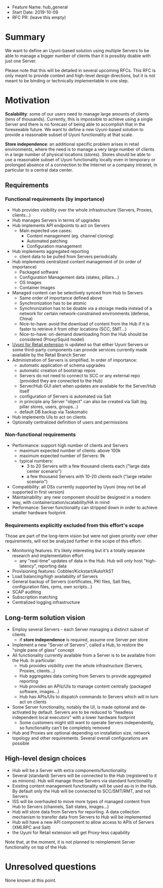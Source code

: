 - Feature Name: hub_general
- Start Date: 2019-10-09
- RFC PR: (leave this empty)

# Summary
[summary]: #summary

We want to define an Uyuni-based solution using multiple Servers to be able to manage a bigger number of clients than it is possibly doable with just one Server.

Please note that this will be detailed in several upcoming RFCs. This RFC is only meant to provide context and high-level design directions, but it is not meant to be binding or technically implementable in one step.

# Motivation
[motivation]: #motivation

**Scalability**: some of our users need to manage large amounts of clients (tens of thousands). Currently, this is impossible to achieve using a single Server and there is no forecast of being able to accomplish that in the foreseeable future.
We want to define a new Uyuni-based solution to provide a reasonable subset of Uyuni functionality at that scale.

**Store independence**: an additional specific problem arises in retail environments, where the need is to manage a very large number of clients in a large number of physical locations (stores). Stores should be able to use a reasonable subset of Uyuni functionality locally even in temporary or prolonged absence of a connection to the Internet or a company intranet, in particular to a central data center.

## Requirements
[Requirements]: #Requirements

### Functional requirements (by importance)
  * Hub provides visibility over the whole infrastructure (Servers, Proxies, clients...)
  * Hub manages Servers in terms of upgrades
  * Hub implements API endpoints to act on Servers
    * Main expected use cases:
      * Content management (eg. channel cloning)
      * Automated patching
      * Configuration management
  * Hub implements aggregated reporting
    * client data to be pulled from Servers periodically
  * Hub implements centralized content management of (in order of importance)
    * Packaged software
    * Configuration Management data (states, pillars...)
    * OS Images
    * Container Images
  * Managed content can be selectively synced from Hub to Servers
    * Same order of importance defined above
    * Synchronization has to be atomic
    * Synchronization has to be doable via a storage media instead of a network for certain network-constrained environments (defense, China)
    * Nice-to-have: avoid the download of content from the Hub if it is faster to retrieve it from other locations (SCC, SMT...)
    * Nice-to-have: on-demand downloading from the Hub should be considered (Proxy/Squid model)
  * [Uyuni for Retail extension](https://github.com/uyuni-project/retail) is updated so that either Uyuni Servers or some third-party components can provide services currently made available by the Retail Branch Server
  * Administration of Servers is simplified. In order of importance:
    * automatic application of schema upgrades
    * automatic creation of bootstrap repos
    * Servers do not need to connect to SCC or any external repo (provided they are connected to the Hub)
    * Server/Hub GUI alert when updates are available for the Server/Hub itself
    * configuration of Servers is automated via Salt
    * in principle any Server "object" can also be created via Salt (eg. pillar stores, users, groups...)
    * default DB backup via Taskomatic
  * Hub implements UIs to act on clients
  * Optionally centralized definition of users and permissions

### Non-functional requirements
  * Performance: support high number of clients and Servers
    * maximum expected number of clients: above 100k
    * maximum expected number of Servers: 9k
    * typical numbers:
      * 3 to 20 Servers with a few thousand clients each ("large data center scenario")
      * a few thousand Servers with 10-20 clients each ("large retailer scenario")
  * Compatibility: all OSs currently supported by Uyuni (may not be all supported in first version)
  * Maintainability: any new component should be designed in a modern way, with containerization/scalability/HA in mind
  * Performance: Server functionality can stripped down in order to achieve smaller hardware footprint

### Requirements explicitly excluded from this effort's scope
Those are part of the long-term vision but were not given priority over other requirements, will not be analyzed further in the scope of this effort.

  * Monitoring features. It's likely interesting but it's a totally separate research and implementation effort
    * any "real-time" updates of data in the Hub. Hub will only host "high-latency", reporting data
  * Provisioning features: Cobbler/Kickstart/AutoYAST
  * Load balancing/high availability of Servers
  * General backup of Servers (certificates, PKI files, Salt files, configuration files, rpms, own scripts...)
  * SCAP auditing
  * Subscription matching
  * Centralized logging infrastructure

## Long-term solution vision
[Long-term solution vision]: #long-term-solution-vision

* Employ several Servers - each Server managing a distinct subset of clients
  * if **store independence** is required, assume one Server per store
* Implement a new "Server of Servers", called a Hub, to restore the "single pane of glass" concept
* All functionality currently available from a Server is to be available from the Hub. In particular:
  * Hub provides visibility over the whole infrastructure (Servers, Proxies, clients...)
  * Hub aggregates data coming from Servers to provide aggregated reporting
  * Hub provides an APIs/UIs to manage content centrally (packaged software, images...)
  * Hub has APIs/UIs to dispatch commands to Servers which will in turn act on clients
* Some Server functionality, notably the UI, is made optional and de-activated by default. Servers are to be reduced to "headless independent local executors" with a lower hardware footprint
  * Some customers might still want to operate Servers independently, so functionality can't be completely removed
* Hub and Proxies are optional depending on installation size, network topology and other requirements. Several overall configurations are possible

## High-level design choices

- Hub will be a Server with extra components/functionality
- Several (standard) Servers will be connected to the Hub (registered to it as minions). Hub will manage those Servers via standard functionality
- Existing content management functionality will be used as-is in the Hub. By default only the Hub will be connected to SCC/SMT/RMT, and not Servers
- ISS will be overhauled to move more types of managed content from Hub to Servers (channels, Salt states, images...)
- Hub will store data from Servers for reporting. A data collection mechanism to transfer data from Servers to Hub will be implemented
- Hub will have a new API component to allow access to APIs of Servers (XMLRPC and Salt)
- the Uyuni for Retail extension will get Proxy-less capability

Note that, at the moment, it is not planned to reimplement Server functionality on top of the Hub.

# Unresolved questions
[unresolved]: #unresolved-questions

None known at this point.
